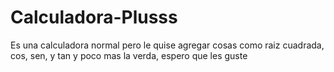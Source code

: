 # Calculadora-Plusss
Es una calculadora normal pero le quise agregar cosas como raiz cuadrada, cos, sen, y tan y poco mas la verda, espero que les guste
